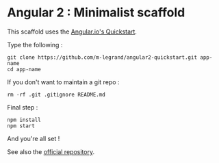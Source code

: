 # Angular 2 : Minimalist scaffold

This scaffold uses the [Angular.io's Quickstart](https://angular.io/docs/ts/latest/quickstart.html).

Type the following :

```shell
git clone https://github.com/m-legrand/angular2-quickstart.git app-name
cd app-name
```

If you don't want to maintain a git repo :

```
rm -rf .git .gitignore README.md
```

Final step :

```
npm install
npm start
```

And you're all set !

See also the [official repository](https://github.com/angular/angular.io).
